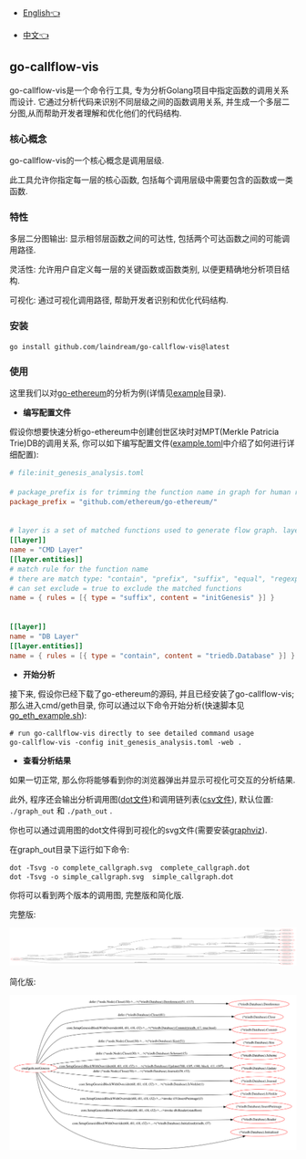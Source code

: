 - [English👈](README.md)

- [中文👈](README_zh.md)

## go-callflow-vis

go-callflow-vis是一个命令行工具, 专为分析Golang项目中指定函数的调用关系而设计. 它通过分析代码来识别不同层级之间的函数调用关系, 并生成一个多层二分图,从而帮助开发者理解和优化他们的代码结构.

### 核心概念

go-callflow-vis的一个核心概念是调用层级.

此工具允许你指定每一层的核心函数, 包括每个调用层级中需要包含的函数或一类函数.

### 特性

多层二分图输出: 显示相邻层函数之间的可达性, 包括两个可达函数之间的可能调用路径.

灵活性: 允许用户自定义每一层的关键函数或函数类别, 以便更精确地分析项目结构.

可视化: 通过可视化调用路径, 帮助开发者识别和优化代码结构.

### 安装

```shell
go install github.com/laindream/go-callflow-vis@latest
```

### 使用

这里我们以对[go-ethereum](https://github.com/ethereum/go-ethereum)的分析为例(详情见[example](example)目录).

- **编写配置文件**

假设你想要快速分析go-ethereum中创建创世区块时对MPT(Merkle Patricia Trie)DB的调用关系, 你可以如下编写配置文件([example.toml](example.toml)中介绍了如何进行详细配置):

```toml
# file:init_genesis_analysis.toml

# package_prefix is for trimming the function name in graph for human readability
package_prefix = "github.com/ethereum/go-ethereum/"


# layer is a set of matched functions used to generate flow graph. layers must be defined in order.
[[layer]]
name = "CMD Layer"
[[layer.entities]]
# match rule for the function name
# there are match type: "contain", "prefix", "suffix", "equal", "regexp", default to use "equal" if not set type
# can set exclude = true to exclude the matched functions
name = { rules = [{ type = "suffix", content = "initGenesis" }] }


[[layer]]
name = "DB Layer"
[[layer.entities]]
name = { rules = [{ type = "contain", content = "triedb.Database" }] }
```

- **开始分析**

接下来, 假设你已经下载了go-ethereum的源码, 并且已经安装了go-callflow-vis; 那么进入cmd/geth目录, 你可以通过以下命令开始分析(快速脚本见[go_eth_example.sh](example/go_eth_example.sh)):

```shell
# run go-callflow-vis directly to see detailed command usage
go-callflow-vis -config init_genesis_analysis.toml -web .
```

- **查看分析结果**

如果一切正常, 那么你将能够看到你的浏览器弹出并显示可视化可交互的分析结果.

此外, 程序还会输出分析调用图([dot文件](example/graph_out))和调用链列表([csv文件](example/path_out)), 默认位置: `./graph_out` 和 `./path_out` .

你也可以通过调用图的dot文件得到可视化的svg文件(需要安装[graphviz](https://graphviz.org/)).

在graph_out目录下运行如下命令:

```shell
dot -Tsvg -o complete_callgraph.svg  complete_callgraph.dot
dot -Tsvg -o simple_callgraph.svg  simple_callgraph.dot
```

你将可以看到两个版本的调用图, 完整版和简化版.

完整版:

![complete_callgraph](example/graph_out/complete_callgraph.svg)

简化版:

![simple_callgraph](example/graph_out/simple_callgraph.svg)
